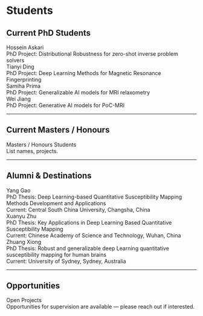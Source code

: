 # Students

## Current PhD Students
<div class="cv-list">

<div class="cv-card">
  <div class="cv-title">Hossein Askari</div>
  <div class="cv-sub">PhD Project: Distributional Robustness for zero-shot inverse problem solvers</div>
</div>

<div class="cv-card">
  <div class="cv-title">Tianyi Ding</div>
  <div class="cv-sub">PhD Project: Deep Learning Methods for Magnetic Resonance Fingerprinting</div>
</div>

<div class="cv-card">
  <div class="cv-title">Samiha Prima</div>
  <div class="cv-sub">PhD Project: Generalizable AI models for MRI relaxometry</div>
</div>

<div class="cv-card">
  <div class="cv-title">Wei Jiang</div>
  <div class="cv-sub">PhD Project: Generative AI models for PoC-MRI</div>
</div>

</div>

---

## Current Masters / Honours
<div class="cv-list">

<div class="cv-card">
  <div class="cv-title">Masters / Honours Students</div>
  <div class="cv-sub">List names, projects.</div>
</div>

</div>

---

## Alumni & Destinations
<div class="cv-list">

<div class="cv-card">
  <div class="cv-title">Yang Gao</div>
  <div class="cv-sub">PhD Thesis: Deep Learning-based Quantitative Susceptibility Mapping Methods Development and Applications</div>
  <div class="cv-sub">Current: Central South China University, Changsha, China</div>
</div>

<div class="cv-card">
  <div class="cv-title">Xuanyu Zhu</div>
  <div class="cv-sub">PhD Thesis: Key Applications in Deep Learning Based Quantitative Susceptibility Mapping</div>
  <div class="cv-sub">Current: Chinese Academy of Science and Technology, Wuhan, China</div>
</div>

<div class="cv-card">
  <div class="cv-title">Zhuang Xiong</div>
  <div class="cv-sub">PhD Thesis: Robust and generalizable deep Learning quantitative susceptibility mapping for human brains</div>
  <div class="cv-sub">Current: University of Sydney, Sydney, Australia</div>
</div>

</div>

---

## Opportunities
<div class="cv-list">

<div class="cv-card">
  <div class="cv-title">Open Projects</div>
  <div class="cv-sub">Opportunities for supervision are available — please reach out if interested.</div>
</div>

</div>